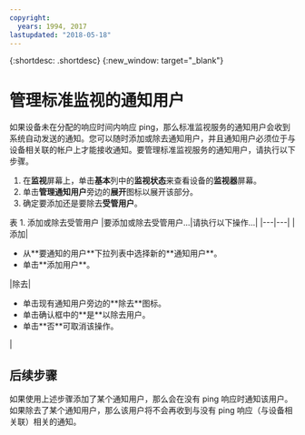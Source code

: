 ```yaml
---
copyright:
  years: 1994, 2017
lastupdated: "2018-05-18"
---
```


{:shortdesc: .shortdesc}
{:new_window: target="_blank"}

# 管理标准监视的通知用户

如果设备未在分配的响应时间内响应 ping，那么标准监视服务的通知用户会收到系统自动发送的通知。您可以随时添加或除去通知用户，并且通知用户必须位于与设备相关联的帐户上才能接收通知。要管理标准监视服务的通知用户，请执行以下步骤。

1. 在**监视**屏幕上，单击**基本**列中的**监视状态**来查看设备的**监视器**屏幕。
3. 单击**管理通知用户**旁边的**展开**图标以展开该部分。
4. 确定要添加还是要除去**受管用户**。

<caption>表 1. 添加或除去受管用户</caption>
|要添加或除去受管用户...|请执行以下操作...|
|---|---|
|添加|<ul><li>从**要通知的用户**下拉列表中选择新的**通知用户**。</li><li>单击**添加用户**。</li></ul>
|除去|<ul><li>单击现有通知用户旁边的**除去**图标。</li><li>单击确认框中的**是**以除去用户。</li><li>单击**否**可取消该操作。</li></ul>|

## 后续步骤

如果使用上述步骤添加了某个通知用户，那么会在没有 ping 响应时通知该用户。如果除去了某个通知用户，那么该用户将不会再收到与没有 ping 响应（与设备相关联）相关的通知。 
